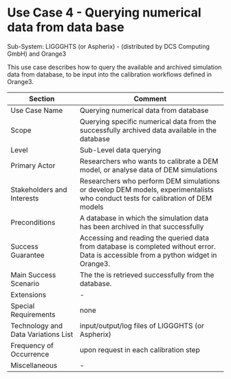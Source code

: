 Use Case 4 - Querying numerical data from  data base
======================

Sub-System:  LIGGGHTS (or Aspherix) - (distributed by DCS Computing GmbH) and Orange3

This use case describes how to query the available and archived simulation data from database, to be input into the calibration workflows defined in Orange3.


| Section                             | Comment                                                      |
| ----------------------------------- | ------------------------------------------------------------ |
| Use Case Name                       | Querying numerical data from  database                       |
| Scope                               | Querying specific numerical data from the successfully archived data available in the database |
| Level                               | Sub-Level data querying                                      |
| Primary Actor                       | Researchers who wants to calibrate a DEM model, or analyse data of DEM simulations |
| Stakeholders and Interests          | Researchers who perform DEM simulations or develop DEM models, experimentalists who conduct tests for calibration of DEM models |
| Preconditions                       | A database in which the simulation data has been archived in that successfully |
| Success Guarantee                   | Accessing and reading the queried data from database is completed without error. Data is accessible from a python widget in Orange3. |
| Main Success Scenario               | The the is retrieved successfully from the database.         |
| Extensions                          | -                                                            |
| Special Requirements                | none                                                         |
| Technology and Data Variations List | input/output/log files of LIGGGHTS (or Aspherix)             |
| Frequency of Occurrence             | upon request in each calibration step                        |
| Miscellaneous                       | -                                                            |